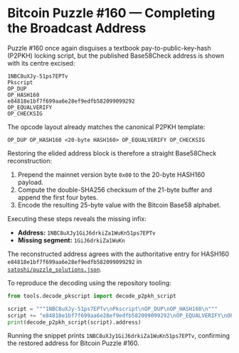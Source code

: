 # Bitcoin Puzzle #160 — Completing the Broadcast Address

Puzzle #160 once again disguises a textbook pay-to-public-key-hash (P2PKH)
locking script, but the published Base58Check address is shown with its
centre excised:

```
1NBC8uXJy-51ps7EPTv
Pkscript
OP_DUP
OP_HASH160
e84818e1bf7f699aa6e28ef9edfb582099099292
OP_EQUALVERIFY
OP_CHECKSIG
```

The opcode layout already matches the canonical P2PKH template:

```
OP_DUP OP_HASH160 <20-byte HASH160> OP_EQUALVERIFY OP_CHECKSIG
```

Restoring the elided address block is therefore a straight Base58Check
reconstruction:

1. Prepend the mainnet version byte `0x00` to the 20-byte HASH160 payload.
2. Compute the double-SHA256 checksum of the 21-byte buffer and append the
   first four bytes.
3. Encode the resulting 25-byte value with the Bitcoin Base58 alphabet.

Executing these steps reveals the missing infix:

- **Address:** `1NBC8uXJy1GiJ6drkiZa1WuKn51ps7EPTv`
- **Missing segment:** `1GiJ6drkiZa1WuKn`

The reconstructed address agrees with the authoritative entry for
HASH160 `e84818e1bf7f699aa6e28ef9edfb582099099292` in
[`satoshi/puzzle_solutions.json`](../satoshi/puzzle_solutions.json).

To reproduce the decoding using the repository tooling:

```python
from tools.decode_pkscript import decode_p2pkh_script

script = """1NBC8uXJy-51ps7EPTv\nPkscript\nOP_DUP\nOP_HASH160\n"""
script += "e84818e1bf7f699aa6e28ef9edfb582099099292\nOP_EQUALVERIFY\nOP_CHECKSIG"
print(decode_p2pkh_script(script).address)
```

Running the snippet prints `1NBC8uXJy1GiJ6drkiZa1WuKn51ps7EPTv`, confirming the
restored address for Bitcoin Puzzle #160.

